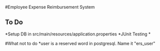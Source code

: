 #Employee Expense Reimbursement System

## To Do
*Setup DB in src/main/resources/application.properties
*JUnit Testing
*

#What not to do
*user is a reserved word in postgresql. Name it "ers_user"